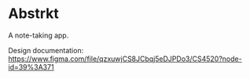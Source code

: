 # Abstrkt

A note-taking app.

Design documentation: https://www.figma.com/file/qzxuwjCS8JCbqj5eDJPDo3/CS4520?node-id=39%3A371 
